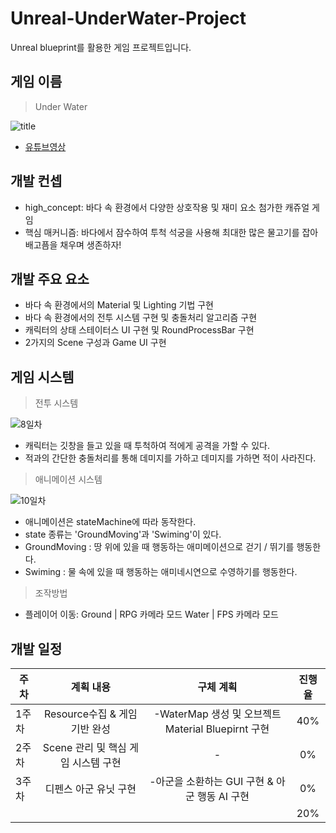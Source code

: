 # Unreal-UnderWater-Project
 Unreal blueprint를 활용한 게임 프로젝트입니다.

  ## 게임 이름 
 > Under Water

![title](https://github.com/UihwanLee/Unreal-UnderWater-Project/assets/36596037/6c41e4af-b277-4a8d-9aa7-e9c0c420f614)

* [유튜브영상](https://youtu.be/BGmyWWnzkaE?si=nlJ4VTaVe5CLMBrO)

## 개발 컨셉

 * high_concept: 바다 속 환경에서 다양한 상호작용 및 재미 요소 첨가한 캐쥬얼 게임
 * 핵심 매커니즘: 바다에서 잠수하여 투척 석궁을 사용해 최대한 많은 물고기를 잡아 배고픔을 채우며 생존하자!

  
## 개발 주요 요소 

- 바다 속 환경에서의 Material 및 Lighting 기법 구현
- 바다 속 환경에서의 전투 시스템 구현 및 충돌처리 알고리즘 구현
- 캐릭터의 상태 스테이터스 UI 구현 및 RoundProcessBar 구현
- 2가지의 Scene 구성과 Game UI 구현

## 게임 시스템

> 전투 시스템

![8일차](https://github.com/UihwanLee/Unreal-UnderWater-Project/assets/36596037/3df62fa6-92c7-456c-90cf-57b443cf8639)
- 캐릭터는 깃창을 들고 있을 때 투척하여 적에게 공격을 가할 수 있다.
- 적과의 간단한 충돌처리를 통해 데미지를 가하고 데미지를 가하면 적이 사라진다.

> 애니메이션 시스템

![10일차](https://github.com/UihwanLee/Unreal-UnderWater-Project/assets/36596037/40763dd6-f6f6-4f91-a54b-c450bb8d17e9)
 - 애니메이션은 stateMachine에 따라 동작한다.
 - state 종류는 'GroundMoving'과 'Swiming'이 있다.
 - GroundMoving : 땅 위에 있을 때 행동하는 애미메이션으로 걷기 / 뛰기를 행동한다.
 - Swiming      : 물 속에 있을 때 행동하는 애미네시연으로 수영하기를 행동한다.

> 조작방법
- 플레이어 이동: Ground | RPG 카메라 모드
                Water  | FPS 카메라 모드


## 개발 일정

|주차|계획 내용|구체 계획|진행율|
|----|:----:|:----------:|:----:|
|1주차|Resource수집 & 게임 기반 완성|-WaterMap 생성 및 오브젝트 Material Bluepirnt 구현 |40%|
|2주차|Scene 관리 및 핵심 게임 시스템 구현|-|0%|
|3주차|디펜스 아군 유닛 구현|-아군을 소환하는 GUI 구현 & 아군 행동 AI 구현|0%|
||||20%|


